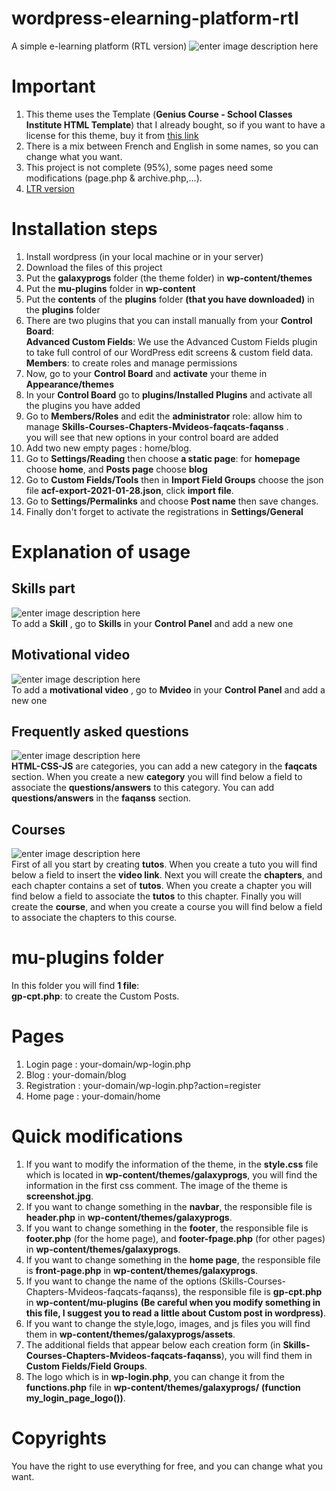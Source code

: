 # wordpress-elearning-platform-rtl
A simple e-learning platform (RTL version)
![enter image description here](https://i.imgur.com/erfnktc.jpg)

# Important

1. This theme uses the Template (**Genius Course - School Classes Institute HTML Template**)  that I already bought, so if you want to have a license for this theme, buy it from [this link](https://themeforest.net/item/genius-course-learning-course-html-template/21984716)   
2. There is a mix between French and English in some names, so you can change what you want.
3. This project is not complete (95%), some pages need some modifications (page.php & archive.php,...).
4. [LTR version](https://github.com/NyasterDZ/wordpress-elearning-platform)

# Installation steps

 1. Install wordpress (in your local machine or in your server)
 2. Download the files of this project
 3. Put the **galaxyprogs** folder (the theme folder) in **wp-content/themes**
 4. Put the **mu-plugins** folder in **wp-content**
 5. Put the **contents** of the **plugins** folder **(that you have downloaded)** in the **plugins** folder
 6. There are two plugins that you can install manually from your **Control Board**:<br>
**Advanced Custom Fields**: We use the Advanced Custom Fields plugin to take full control of our WordPress edit screens & custom field data.<br>
 **Members**: to create roles and manage permissions <br>
7. Now, go to your **Control Board** and **activate** your theme in **Appearance/themes**
 8. In your **Control Board** go to **plugins/Installed Plugins** and activate all the plugins you have added
 9. Go to **Members/Roles** and edit the **administrator** role:
 allow him to manage **Skills-Courses-Chapters-Mvideos-faqcats-faqanss** .<br>
 you will see that new options in your control board are added
 10. Add two new empty pages : home/blog.
 11. Go to **Settings/Reading** then choose **a static page**:
 for **homepage** choose **home**, and **Posts page** choose **blog**
 12. Go to **Custom Fields/Tools** then in **Import Field Groups** choose the json file **acf-export-2021-01-28.json**, click **import file**.
 13. Go to **Settings/Permalinks** and choose **Post name** then save changes.
 14. Finally don't forget to activate the registrations in **Settings/General**
 # Explanation of usage

## Skills part
![enter image description here](https://i.imgur.com/WfXcJyM.png)<br>
To add a **Skill** , go to **Skills** in your **Control Panel** and add a new one

## Motivational video
![enter image description here](https://i.imgur.com/0RKU9I5.png)<br>
To add a **motivational video** , go to **Mvideo** in your **Control Panel** and add a new one

## Frequently asked questions
![enter image description here](https://i.imgur.com/DKWhOF2.png)<br>
**HTML-CSS-JS** are categories, you can add a new category in the **faqcats** section. When you create a new **category** you will find below a field to associate the **questions/answers** to this category. You can add **questions/answers** in the **faqanss** section.

## Courses
![enter image description here](https://i.imgur.com/VbN8rNY.png)<br>
First of all you start by creating **tutos**. When you create a tuto you will find below a field to insert the **video link**.
Next you will create the **chapters**, and each chapter contains a set of **tutos**. When you create a chapter you will find below a field to associate the **tutos** to this chapter. Finally you will create the **course**, and when you create a course you will find below a field to associate the chapters to this course.

# mu-plugins folder
In this folder you will find **1 file**:<br>
**gp-cpt.php**: to create the Custom Posts. <br>

# Pages
1. Login page : your-domain/wp-login.php
2. Blog : your-domain/blog
3. Registration : your-domain/wp-login.php?action=register
4. Home page : your-domain/home

# Quick modifications
1. If you want to modify the information of the theme, in the **style.css** file which is located in **wp-content/themes/galaxyprogs**, you will find the information in the first css comment. The image of the theme is **screenshot.jpg**.
2. If you want to change something in the **navbar**, the responsible file is **header.php** in **wp-content/themes/galaxyprogs**.
3. If you want to change something in the **footer**, the responsible file is **footer.php** (for the home page), and **footer-fpage.php** (for other pages) in **wp-content/themes/galaxyprogs**.
4. If you want to change something in the **home page**, the responsible file is **front-page.php** in **wp-content/themes/galaxyprogs**.
5. If you want to change the name of the options (Skills-Courses-Chapters-Mvideos-faqcats-faqanss), the responsible file is **gp-cpt.php** in **wp-content/mu-plugins** **(Be careful when you modify something in this file, I suggest you to read a little about Custom post in wordpress)**.
6. If you want to change the style,logo, images, and js files you will find them in **wp-content/themes/galaxyprogs/assets**.
7. The additional fields that appear below each creation form (in **Skills-Courses-Chapters-Mvideos-faqcats-faqanss**), you will find them in **Custom Fields/Field Groups**. 
8. The logo which is in **wp-login.php**, you can change it from the **functions.php** file in **wp-content/themes/galaxyprogs/** **(function my_login_page_logo())**.
# Copyrights
You have the right to use everything for free, and you can change what you want.



 
 

